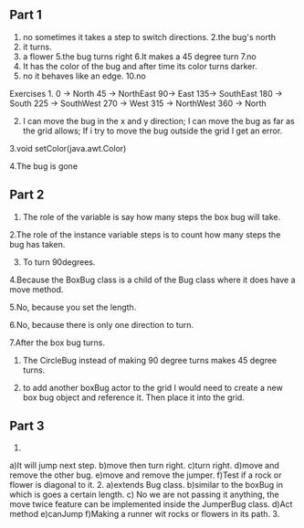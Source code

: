 Part 1
----------------------------------------------
1. no sometimes it takes a step to switch directions.
2.the bug's north
3. it turns.
4. a flower 
5.the bug turns right
6.It makes a 45 degree turn
7.no
8. It has the color of the bug and after time its color turns darker.
9. no it behaves like an edge.
10.no

Exercises
1.
0 -> North
45 -> NorthEast
90-> East
135-> SouthEast
180 -> South
225 -> SouthWest
270 -> West
315 -> NorthWest
360 -> North

2. I can move the bug in the x and y direction; I can move the bug as far as the grid allows; If i try to move the bug outside the grid I get an error.

3.void setColor(java.awt.Color)

4.The bug is gone

Part 2
------------------------------------------------
1. The role of the variable is say how many  steps the box bug will take.

2.The role of the instance variable steps is to count how many steps the bug has taken.

3. To turn 90degrees.

4.Because the BoxBug class is a child of the Bug class where it does have a move method.

5.No, because you set the length.

6.No, because there is only one direction to turn.

7.After the box bug turns.


1. The CircleBug instead of making 90 degree turns makes 45 degree turns.

5. to add another boxBug actor to the grid I would need to create a new box bug object and reference it. Then place it into the grid.

Part 3
----------------------------------------------
1.
a)It will jump next step.
b)move then turn right.
c)turn right.
d)move and remove the other bug.
e)move and remove the jumper.
f)Test if a rock or flower is diagonal to it.
2.
a)extends Bug class.
b)similar to the boxBug in which is goes a certain length.
c) No we are not passing it anything, the move twice feature can be implemented inside the JumperBug class.
d)Act method
e)canJump
f)Making a runner wit rocks or flowers in its path.
3.



